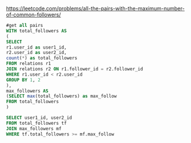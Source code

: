 https://leetcode.com/problems/all-the-pairs-with-the-maximum-number-of-common-followers/

```sql
#get all pairs
WITH total_followers AS 
(
SELECT 
r1.user_id as user1_id, 
r2.user_id as user2_id, 
count(*) as total_followers
FROM relations r1
JOIN relations r2 ON r1.follower_id = r2.follower_id 
WHERE r1.user_id < r2.user_id
GROUP BY 1, 2
),
max_followers AS 
(SELECT max(total_followers) as max_follow
FROM total_followers
)

SELECT user1_id, user2_id
FROM total_followers tf
JOIN max_followers mf 
WHERE tf.total_followers >= mf.max_follow
```
